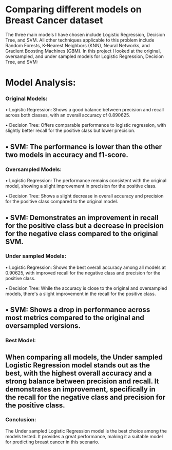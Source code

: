 # **Comparing different models on Breast Cancer dataset**
The three main models I have chosen include Logistic Regression, Decision Tree, and SVM. All other techniques applicable to this problem include Random Forests, K-Nearest Neighbors (KNN), Neural Networks, and Gradient Boosting Machines (GBM). In this project I looked at the original, oversampled, and under sampled models for Logistic Regression, Decision Tree, and SVM: 

# Model Analysis:


### Original Models:

•	Logistic Regression: Shows a good balance between precision and recall across both classes, with an overall accuracy of 0.890625.

•	Decision Tree: Offers comparable performance to logistic regression, with slightly better recall for the positive class but lower precision.

•	SVM: The performance is lower than the other two models in accuracy and f1-score.
 ---
 
### Oversampled Models:

•	Logistic Regression: The performance remains consistent with the original model, showing a slight improvement in precision for the positive class.

•	Decision Tree: Shows a slight decrease in overall accuracy and precision for the positive class compared to the original model.

•	SVM: Demonstrates an improvement in recall for the positive class but a decrease in precision for the negative class compared to the original SVM.
---

### Under sampled Models:

•	Logistic Regression: Shows the best overall accuracy among all models at 0.90625, with improved recall for the negative class and precision for the positive class.

•	Decision Tree: While the accuracy is close to the original and oversampled models, there's a slight improvement in the recall for the positive class.

•	SVM: Shows a drop in performance across most metrics compared to the original and oversampled versions.
---

### Best Model:

When comparing all models, the Under sampled Logistic Regression model stands out as the best, with the highest overall accuracy and a strong balance between precision and recall. It demonstrates an improvement, specifically in the recall for the negative class and precision for the positive class.
---

### Conclusion:

The Under sampled Logistic Regression model is the best choice among the models tested. It provides a great performance, making it a suitable model for predicting breast cancer in this scenario. 
